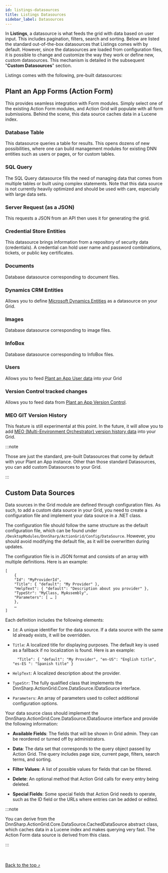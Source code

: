 ```yaml
---
id: listings-datasources
title: Listings Datasources
sidebar_label: Datasources
---
```


In **Listings**, a datasource is what feeds the grid with data based on user input. This includes pagination, filters, search and sorting. Below are listed the standard out-of-the-box datasources that Listings comes with by default. However, since the datasources are loaded from configuration files, it is possible to change and customize the way they work or define new, custom datasources. This mechanism is detailed in the subsequent "**Custom Datasources**" section.

Listings comes with the following, pre-built datasources:

## **Plant an App Forms** (Action Form)

This provides seamless integration with Form modules. Simply select one of the existing Action Form modules, and Action Grid will populate with all form submissions. Behind the scene, this data source caches data in a Lucene index.

### **Database Table**

This datasource queries a table for results. This opens dozens of new possibilities, where one can build management modules for existing DNN entities such as users or pages, or for custom tables.

### **SQL Query**

The SQL Query datasource fills the need of managing data that comes from multiple tables or built using complex statements. Note that this data source is not currently heavily optimized and should be used with care, especially with large data sets.

### **Server Request (as a JSON)**

This requests a JSON from an API then uses it for generating the grid.

### **Credential Store Entities**

This datasource brings information from a repository of security data (credentials). A credential can hold user name and password combinations, tickets, or public key certificates.

### **Documents**

Database datasource corresponding to document files.

### **Dynamics CRM Entities**

Allows you to define [Microsoft Dynamics Entities](https://learn.microsoft.com/en-us/dynamics365/customerengagement/on-premises/developer/introduction-entities?view=op-9-1) as a datasource on your Grid.

### **Images**

Database datasource corresponding to image files.

### **InfoBox**

Database datasource corresponding to InfoBox files.

###  **Users**

Allows you to feed <a href="https://learn.plantanapp.com/docs/current/users" target="_blank">Plant an App User data</a> into your Grid 

### **Version Control tracked changes**

Allows you to feed data from <a href="https://learn.plantanapp.com/docs/current/category/version-control" target="_blank">Plant an App Version Control</a>.

### **MEO GIT Version History**

This feature is still experimental at this point. In the future, it will allow you to add <a href="https://learn.plantanapp.com/docs/current/general/configuration-and-usage-saas#version-history" target="_blank">MEO (Multi-Environment Orchestrator) version history data</a> into your Grid.

:::note

Those are just the standard, pre-built Datasources that come by default with your Plant an App instance.
Other than those standard Datasources, you can add custom Datasources to your Grid.

:::

## Custom Data Sources
Data sources in the Grid module are defined through configuration files. As such, to add a custom data source in your Grid, you need to create a configuration file and implement your data source in a .NET class. 

The configuration file should follow the same structure as the default configuration file, which can be found under `/DesktopModules/DnnSharp/ActionGrid/Config/DataSource`. However, you should avoid modifying the default file, as it will be overwritten during updates.

The configuration file is in JSON format and consists of an array with multiple definitions. Here is an example:

    [
        {
        "Id": "MyProviderId",
        "Title": { "default": "My Provider" },
        "HelpText": { "default": "Description about you provider" },
        "TypeStr": "MyClass, MyAssembly",
        "Parameters": [ … ]
        },
        …
    ]

Each definition includes the following elements:

- `Id`: A unique identifier for the data source. If a data source with the same Id already exists, it will be overridden.
- `Title`: A localized title for displaying purposes. The default key is used as a fallback if no localization is found. Here is an example:

        "Title": { "default": "My Provider", "en-US": "English title", "es-ES ": "Spanish title" }

- `HelpText`: A localized description about the provider.
- `TypeStr`: The fully qualified class that implements the DnnSharp.ActionGrid.Core.DataSource.IDataSource interface.
- `Parameters`: An array of parameters used to collect additional configuration options.


Your data source class should implement the DnnSharp.ActionGrid.Core.DataSource.IDataSource interface and provide the following information:

- **Available Fields**: The fields that will be shown in Grid admin. They can be reordered or turned off by administrators.

- **Data**: The data set that corresponds to the query object passed by Action Grid. The query includes page size, current page, filters, search terms, and sorting.

- **Filter Values**: A list of possible values for fields that can be filtered.

- **Delete**: An optional method that Action Grid calls for every entry being deleted.

- **Special Fields**: Some special fields that Action Grid needs to operate, such as the ID field or the URLs where entries can be added or edited.

:::note

You can derive from the DnnSharp.ActionGrid.Core.DataSource.CachedDataSource abstract class, which caches data in a Lucene index and makes querying very fast. The Action Form data source is derived from this class.

:::

<br /><br /><a href="#top">Back to the top &#10548;</a>